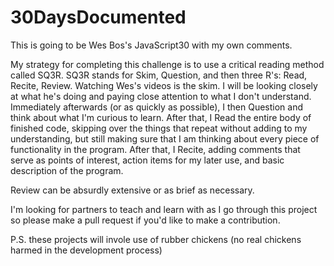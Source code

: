 # 30DaysDocumented

This is going to be Wes Bos's JavaScript30 with my own comments.

My strategy for completing this challenge is to use a critical reading method called SQ3R. SQ3R stands for Skim, Question, and then three R's: Read, Recite, Review. Watching Wes's videos is the skim. I will be looking closely at what he's doing and paying close attention to what I don't understand. Immediately afterwards (or as quickly as possible), I then Question and think about what I'm curious to learn. After that, I Read the entire body of finished code, skipping over the things that repeat without adding to my understanding, but still making sure that I am thinking about every piece of functionality in the program. After that, I Recite, adding comments that serve as points of interest, action items for my later use, and basic description of the program. 

Review can be absurdly extensive or as brief as necessary.

I'm looking for partners to teach and learn with as I go through this project so please make a pull request if you'd like to make a contribution. 

P.S. these projects will invole use of rubber chickens (no real chickens harmed in the development process)
